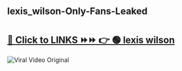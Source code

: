 
 ## lexis_wilson-Only-Fans-Leaked

# <h2><a href="https://clipsfans.com/lexis_wilson&ref=git">🔗 Click to LINKS ⏩⏩ 👉 🟢 lexis wilson </a></h2>

<a href="https://clipsfans.com/lexis_wilson&ref=git" rel="nofollow" data-target="animated-image.originalLink"><img src="https://i.ibb.co.com/xMMVF88/686577567.gif" alt="Viral Video Original" style="max-width: 100%; display: inline-block;" data-target="animated-image.originalImage"></a>
